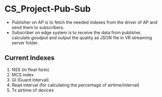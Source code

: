 # CS_Project-Pub-Sub

* Publisher on AP is to fetch the needed indexes from the driver of AP and send them to subscribers.
* Subscriber on edge system is to receive the data from publisher, calculate goodput and output the quality as JSON file in VR streaming server folder.

## Current Indexes
1. NSS (in float form)
2. MCS index
3. GI (Guard Interval)
4. Read interval (for calculating the percentage of airtime/interval)
5. Tx airtime of devices
